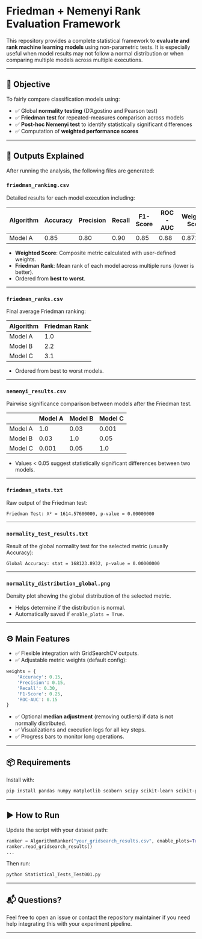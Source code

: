 # Friedman + Nemenyi Rank Evaluation Framework

This repository provides a complete statistical framework to **evaluate and rank machine learning models** using non-parametric tests. It is especially useful when model results may not follow a normal distribution or when comparing multiple models across multiple executions.

---

## 📌 Objective

To fairly compare classification models using:

- ✅ Global **normality testing** (D’Agostino and Pearson test)
- ✅ **Friedman test** for repeated-measures comparison across models
- ✅ **Post-hoc Nemenyi test** to identify statistically significant differences
- ✅ Computation of **weighted performance scores**

---

## 📁 Outputs Explained

After running the analysis, the following files are generated:

### `friedman_ranking.csv`
Detailed results for each model execution including:

| Algorithm | Accuracy | Precision | Recall | F1-Score | ROC-AUC | Weighted Score | Friedman Rank |
|-----------|----------|-----------|--------|----------|---------|----------------|----------------|
| Model A   | 0.85     | 0.80      | 0.90   | 0.85     | 0.88    | 0.872          | 1.0            |

- **Weighted Score**: Composite metric calculated with user-defined weights.
- **Friedman Rank**: Mean rank of each model across multiple runs (lower is better).
- Ordered from **best to worst**.

---

### `friedman_ranks.csv`
Final average Friedman ranking:

| Algorithm | Friedman Rank |
|-----------|----------------|
| Model A   | 1.0            |
| Model B   | 2.2            |
| Model C   | 3.1            |

- Ordered from best to worst models.

---

### `nemenyi_results.csv`
Pairwise significance comparison between models after the Friedman test.

|         | Model A | Model B | Model C |
|---------|---------|---------|---------|
| Model A | 1.0     | 0.03    | 0.001   |
| Model B | 0.03    | 1.0     | 0.05    |
| Model C | 0.001   | 0.05    | 1.0     |

- Values < 0.05 suggest statistically significant differences between two models.

---

### `friedman_stats.txt`
Raw output of the Friedman test:

```
Friedman Test: X² = 1614.57600000, p-value = 0.00000000
```

---

### `normality_test_results.txt`
Result of the global normality test for the selected metric (usually Accuracy):

```
Global Accuracy: stat = 168123.8932, p-value = 0.00000000
```

---

### `normality_distribution_global.png`
Density plot showing the global distribution of the selected metric.

- Helps determine if the distribution is normal.
- Automatically saved if `enable_plots = True`.

---

## ⚙️ Main Features

- ✅ Flexible integration with GridSearchCV outputs.
- ✅ Adjustable metric weights (default config):

```python
weights = {
    'Accuracy': 0.15,
    'Precision': 0.15,
    'Recall': 0.30,
    'F1-Score': 0.25,
    'ROC-AUC': 0.15
}
```

- ✅ Optional **median adjustment** (removing outliers) if data is not normally distributed.
- ✅ Visualizations and execution logs for all key steps.
- ✅ Progress bars to monitor long operations.

---

## 📦 Requirements

Install with:

```bash
pip install pandas numpy matplotlib seaborn scipy scikit-learn scikit-posthocs tqdm
```

---

## ▶️ How to Run

Update the script with your dataset path:

```python
ranker = AlgorithmRanker("your_gridsearch_results.csv", enable_plots=True)
ranker.read_gridsearch_results()
...
```

Then run:

```bash
python Statistical_Tests_Test001.py
```

---

## 📬 Questions?

Feel free to open an issue or contact the repository maintainer if you need help integrating this with your experiment pipeline.

---

